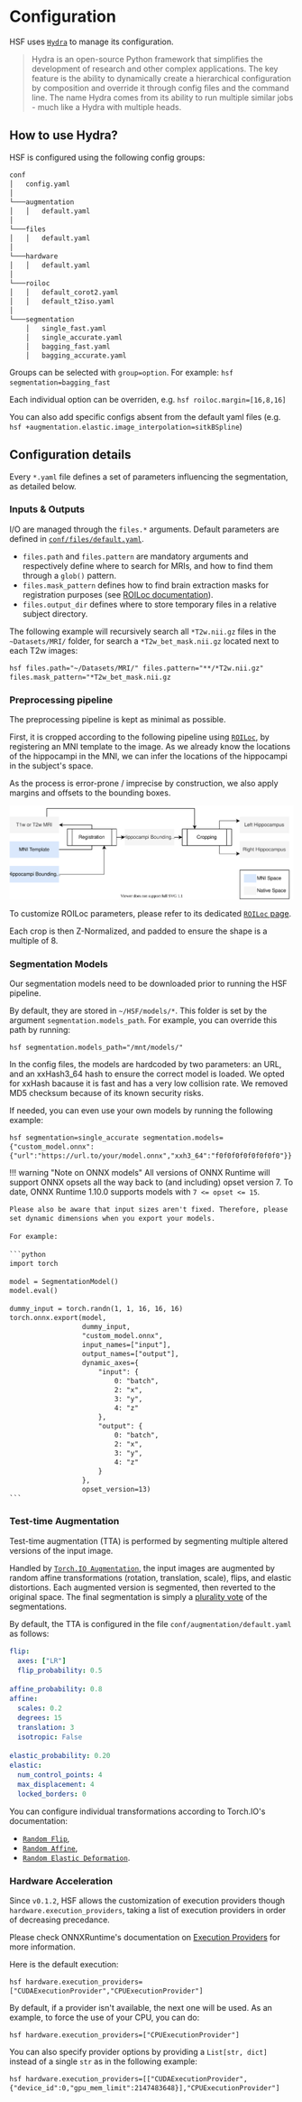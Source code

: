 # Configuration

HSF uses [`Hydra`](https://hydra.cc) to manage its configuration.

> Hydra is an open-source Python framework that simplifies the development of research and other complex applications. The key feature is the ability to dynamically create a hierarchical configuration by composition and override it through config files and the command line. The name Hydra comes from its ability to run multiple similar jobs - much like a Hydra with multiple heads.


## How to use Hydra?

HSF is configured using the following config groups:

```
conf
│   config.yaml   
│
└───augmentation
│   │   default.yaml
│   
└───files
│   │   default.yaml
│
└───hardware
│   │   default.yaml
│
└───roiloc
│   │   default_corot2.yaml
│   │   default_t2iso.yaml
│
└───segmentation
    │   single_fast.yaml
    │   single_accurate.yaml
    │   bagging_fast.yaml
    │   bagging_accurate.yaml
```

Groups can be selected with `group=option`. For example: `hsf segmentation=bagging_fast`

Each individual option can be overriden, e.g. `hsf roiloc.margin=[16,8,16]`

You can also add specific configs absent from the default yaml files (e.g. `hsf +augmentation.elastic.image_interpolation=sitkBSpline`)


## Configuration details

Every `*.yaml` file defines a set of parameters influencing the segmentation, as detailed below.


### Inputs & Outputs

I/O are managed through the `files.*` arguments. Default parameters are defined in [`conf/files/default.yaml`](https://github.com/clementpoiret/HSF/blob/master/hsf/conf/files/default.yaml).

- `files.path` and `files.pattern` are mandatory arguments and respectively define where to search for MRIs, and how to find them through a `glob()` pattern.
- `files.mask_pattern` defines how to find brain extraction masks for registration purposes (see [ROILoc documentation](user-guide/roiloc.md)).
- `files.output_dir` defines where to store temporary files in a relative subject directory.

The following example will recursively search all `*T2w.nii.gz` files in the `~Datasets/MRI/` folder, for search a `*T2w_bet_mask.nii.gz` located next to each T2w images:

```
hsf files.path="~/Datasets/MRI/" files.pattern="**/*T2w.nii.gz" files.mask_pattern="*T2w_bet_mask.nii.gz
```


### Preprocessing pipeline

The preprocessing pipeline is kept as minimal as possible.

First, it is cropped according to the following pipeline using [`ROILoc`](roiloc.md), by registering an MNI template to the image.
As we already know the locations of the hippocampi in the MNI, we can infer the locations of the hippocampi in the subject's space.

As the process is error-prone / imprecise by construction, we also apply margins and offsets to the bounding boxes.

![ROILoc](../resources/roiloc.svg)

To customize ROILoc parameters, please refer to its dedicated [`ROILoc` page](roiloc.md).

Each crop is then Z-Normalized, and padded to ensure the shape is a multiple of 8.


### Segmentation Models

Our segmentation models need to be downloaded prior to running the HSF pipeline.

By default, they are stored in `~/HSF/models/*`. This folder is set by the argument `segmentation.models_path`.
For example, you can override this path by running:

```
hsf segmentation.models_path="/mnt/models/"
```

In the config files, the models are hardcoded by two parameters: an URL, and an xxHash3_64 hash to ensure the correct model is loaded.
We opted for xxHash bacause it is fast and has a very low collision rate. We removed MD5 checksum because of its known security risks.

If needed, you can even use your own models by running the following example:

```
hsf segmentation=single_accurate segmentation.models={"custom_model.onnx":{"url":"https://url.to/your/model.onnx","xxh3_64":"f0f0f0f0f0f0f0f0"}}
```

!!! warning "Note on ONNX models"
    All versions of ONNX Runtime will support ONNX opsets all the way back to (and including) opset version 7.
    To date, ONNX Runtime 1.10.0 supports models with `7 <= opset <= 15`.

    Please also be aware that input sizes aren't fixed. Therefore, please set dynamic dimensions when you export your models.

    For example:

    ```python
    import torch

    model = SegmentationModel()
    model.eval()

    dummy_input = torch.randn(1, 1, 16, 16, 16)
    torch.onnx.export(model,
                      dummy_input,
                      "custom_model.onnx",
                      input_names=["input"],
                      output_names=["output"],
                      dynamic_axes={
                          "input": {
                              0: "batch",
                              2: "x",
                              3: "y",
                              4: "z"
                          },
                          "output": {
                              0: "batch",
                              2: "x",
                              3: "y",
                              4: "z"
                          }
                      },
                      opset_version=13)
    ```

### Test-time Augmentation

Test-time augmentation (TTA) is performed by segmenting multiple altered versions of the input image.

Handled by [`Torch.IO Augmentation`](https://torchio.readthedocs.io/transforms/augmentation.html), the input images
are augmented by random affine transformations (rotation, translation, scale), flips, and elastic distortions.
Each augmented version is segmented, then reverted to the original space. The final segmentation is simply a
[plurality vote](https://www.wikiwand.com/en/Plurality_(voting)) of the segmentations.

By default, the TTA is configured in the file `conf/augmentation/default.yaml` as follows:

```yaml
flip:
  axes: ["LR"]
  flip_probability: 0.5

affine_probability: 0.8
affine:
  scales: 0.2
  degrees: 15
  translation: 3
  isotropic: False

elastic_probability: 0.20
elastic:
  num_control_points: 4
  max_displacement: 4
  locked_borders: 0
```

You can configure individual transformations according to Torch.IO's documentation:

- [`Random Flip`](https://torchio.readthedocs.io/transforms/augmentation.html#randomflip),
- [`Random Affine`](https://torchio.readthedocs.io/transforms/augmentation.html#randomaffine),
- [`Random Elastic Deformation`](https://torchio.readthedocs.io/transforms/augmentation.html#randomelasticdeformation).


### Hardware Acceleration

Since `v0.1.2`, HSF allows the customization of execution providers though `hardware.execution_providers`,
taking a list of execution providers in order of decreasing precedance.

Please check ONNXRuntime's documentation on [Execution Providers](https://onnxruntime.ai/docs/execution-providers) for more information.

Here is the default execution:

```
hsf hardware.execution_providers=["CUDAExecutionProvider","CPUExecutionProvider"]
```

By default, if a provider isn't available, the next one will be used.
As an example, to force the use of your CPU, you can do:

```
hsf hardware.execution_providers=["CPUExecutionProvider"]
```

You can also specify provider options by providing a `List[str, dict]` instead of
a single `str` as in the following example:

```
hsf hardware.execution_providers=[["CUDAExecutionProvider",{"device_id":0,"gpu_mem_limit":2147483648}],"CPUExecutionProvider"]
```


